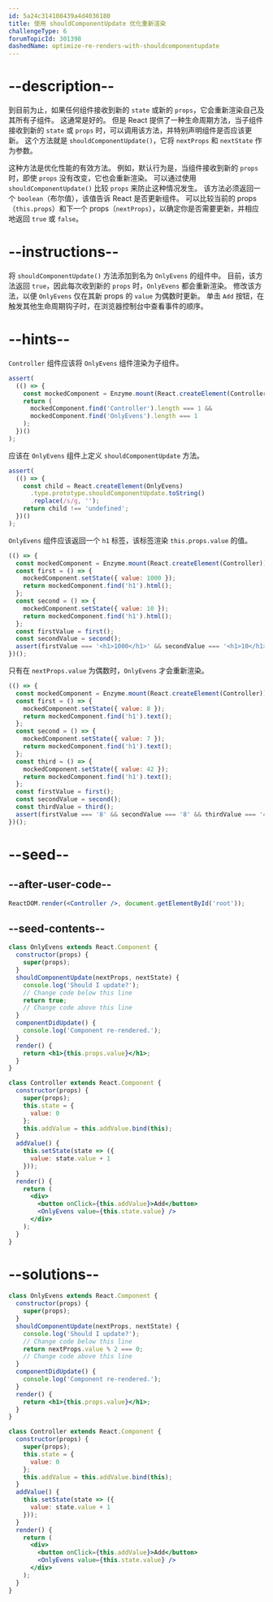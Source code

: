 ```yaml
---
id: 5a24c314108439a4d4036180
title: 使用 shouldComponentUpdate 优化重新渲染
challengeType: 6
forumTopicId: 301398
dashedName: optimize-re-renders-with-shouldcomponentupdate
---
```


# --description--

到目前为止，如果任何组件接收到新的 `state` 或新的 `props`，它会重新渲染自己及其所有子组件。 这通常是好的。 但是 React 提供了一种生命周期方法，当子组件接收到新的 `state` 或 `props` 时，可以调用该方法，并特别声明组件是否应该更新。 这个方法就是 `shouldComponentUpdate()`，它将 `nextProps` 和 `nextState` 作为参数。

这种方法是优化性能的有效方法。 例如，默认行为是，当组件接收到新的 `props` 时，即使 `props` 没有改变，它也会重新渲染。 可以通过使用 `shouldComponentUpdate()` 比较 `props` 来防止这种情况发生。 该方法必须返回一个 `boolean`（布尔值），该值告诉 React 是否更新组件。 可以比较当前的 props（`this.props`）和下一个 props（`nextProps`），以确定你是否需要更新，并相应地返回 `true` 或 `false`。

# --instructions--

将 `shouldComponentUpdate()` 方法添加到名为 `OnlyEvens` 的组件中。 目前，该方法返回 `true`，因此每次收到新的 `props` 时，`OnlyEvens` 都会重新渲染。 修改该方法，以便 `OnlyEvens` 仅在其新 props 的 `value` 为偶数时更新。 单击 `Add` 按钮，在触发其他生命周期钩子时，在浏览器控制台中查看事件的顺序。

# --hints--

`Controller` 组件应该将 `OnlyEvens` 组件渲染为子组件。

```js
assert(
  (() => {
    const mockedComponent = Enzyme.mount(React.createElement(Controller));
    return (
      mockedComponent.find('Controller').length === 1 &&
      mockedComponent.find('OnlyEvens').length === 1
    );
  })()
);
```

应该在 `OnlyEvens` 组件上定义 `shouldComponentUpdate` 方法。

```js
assert(
  (() => {
    const child = React.createElement(OnlyEvens)
      .type.prototype.shouldComponentUpdate.toString()
      .replace(/s/g, '');
    return child !== 'undefined';
  })()
);
```

`OnlyEvens` 组件应该返回一个 `h1` 标签，该标签渲染 `this.props.value` 的值。

```js
(() => {
  const mockedComponent = Enzyme.mount(React.createElement(Controller));
  const first = () => {
    mockedComponent.setState({ value: 1000 });
    return mockedComponent.find('h1').html();
  };
  const second = () => {
    mockedComponent.setState({ value: 10 });
    return mockedComponent.find('h1').html();
  };
  const firstValue = first();
  const secondValue = second();
  assert(firstValue === '<h1>1000</h1>' && secondValue === '<h1>10</h1>');
})();
```

只有在 `nextProps.value` 为偶数时，`OnlyEvens` 才会重新渲染。

```js
(() => {
  const mockedComponent = Enzyme.mount(React.createElement(Controller));
  const first = () => {
    mockedComponent.setState({ value: 8 });
    return mockedComponent.find('h1').text();
  };
  const second = () => {
    mockedComponent.setState({ value: 7 });
    return mockedComponent.find('h1').text();
  };
  const third = () => {
    mockedComponent.setState({ value: 42 });
    return mockedComponent.find('h1').text();
  };
  const firstValue = first();
  const secondValue = second();
  const thirdValue = third();
  assert(firstValue === '8' && secondValue === '8' && thirdValue === '42');
})();
```

# --seed--

## --after-user-code--

```jsx
ReactDOM.render(<Controller />, document.getElementById('root'));
```

## --seed-contents--

```jsx
class OnlyEvens extends React.Component {
  constructor(props) {
    super(props);
  }
  shouldComponentUpdate(nextProps, nextState) {
    console.log('Should I update?');
    // Change code below this line
    return true;
    // Change code above this line
  }
  componentDidUpdate() {
    console.log('Component re-rendered.');
  }
  render() {
    return <h1>{this.props.value}</h1>;
  }
}

class Controller extends React.Component {
  constructor(props) {
    super(props);
    this.state = {
      value: 0
    };
    this.addValue = this.addValue.bind(this);
  }
  addValue() {
    this.setState(state => ({
      value: state.value + 1
    }));
  }
  render() {
    return (
      <div>
        <button onClick={this.addValue}>Add</button>
        <OnlyEvens value={this.state.value} />
      </div>
    );
  }
}
```

# --solutions--

```jsx
class OnlyEvens extends React.Component {
  constructor(props) {
    super(props);
  }
  shouldComponentUpdate(nextProps, nextState) {
    console.log('Should I update?');
    // Change code below this line
    return nextProps.value % 2 === 0;
    // Change code above this line
  }
  componentDidUpdate() {
    console.log('Component re-rendered.');
  }
  render() {
    return <h1>{this.props.value}</h1>;
  }
}

class Controller extends React.Component {
  constructor(props) {
    super(props);
    this.state = {
      value: 0
    };
    this.addValue = this.addValue.bind(this);
  }
  addValue() {
    this.setState(state => ({
      value: state.value + 1
    }));
  }
  render() {
    return (
      <div>
        <button onClick={this.addValue}>Add</button>
        <OnlyEvens value={this.state.value} />
      </div>
    );
  }
}
```
